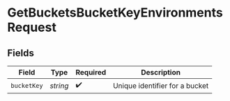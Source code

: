 # GetBucketsBucketKeyEnvironmentsRequest


## Fields

| Field                          | Type                           | Required                       | Description                    |
| ------------------------------ | ------------------------------ | ------------------------------ | ------------------------------ |
| `bucketKey`                    | *string*                       | :heavy_check_mark:             | Unique identifier for a bucket |